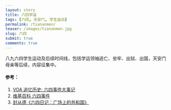 ```yaml
---
layout: story
title: 六四学运
tags: [六四, 天安门, 学生运动]
permalink: /tiananmen/
teaser: /images/tiananmen.jpg
slug: 六四
submit: true
comments: true
---
```


八九六四学生运动及后续时间线，包括学运领袖逃亡、坐牢、出狱、出国，天安门母亲等后续，内容征集中。

#### 参考：
1. [VOA 追忆历史: 六四事件大事记 ](https://www.voachinese.com/a/june-4th-chronology-95533064/492977.html)
2. [维基百科 六四事件](https://zh.wikipedia.org/zh/%E5%85%AD%E5%9B%9B%E4%BA%8B%E4%BB%B6)
3. [封从德《六四日记：广场上的共和国》](https://www.rfa.org/mandarin/zhuanlan/wenxuejinqu-cite/liusiriji)
